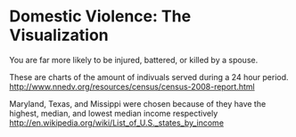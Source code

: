 Domestic Violence: The Visualization
==============

You are far more likely to be injured, battered, or killed by a spouse.

These are charts of the amount of indivuals served during a 24 hour period.
http://www.nnedv.org/resources/census/census-2008-report.html

Maryland, Texas, and Missippi were chosen because of they have the highest, median, and lowest median income respectively
http://en.wikipedia.org/wiki/List_of_U.S._states_by_income


